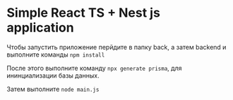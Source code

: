 # Simple React TS + Nest js application

Чтобы запустить приложение перйдите в папку back, а затем backend и выполните команды `npm install`

После этого выполните команду `npx generate prisma`, для ининциализации базы данных.

Затем выполните `node main.js`

